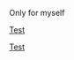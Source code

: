 Only for myself

[Test](https://ghproxy.com/github.com/mxsix112/selfObject/raw/main/api.js)

[Test](https://github.com/mxsix112/selfObject/raw/main/api.js)
